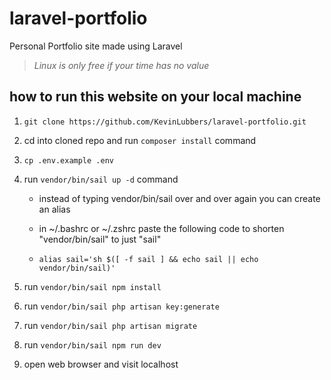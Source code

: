# laravel-portfolio
Personal Portfolio site made using Laravel
>*Linux is only free if your time has no value*
## how to run this website on your local machine
1. ```git clone https://github.com/KevinLubbers/laravel-portfolio.git```
2. cd into cloned repo and run ```composer install``` command
3. ```cp .env.example .env```
4. run ```vendor/bin/sail up -d``` command
	- instead of typing vendor/bin/sail over and over again you can create an alias
	- in ~/.bashrc or ~/.zshrc paste the following code to shorten "vendor/bin/sail" to just "sail"

	- ```alias sail='sh $([ -f sail ] && echo sail || echo vendor/bin/sail)'```

5. run ```vendor/bin/sail npm install```
6. run ```vendor/bin/sail php artisan key:generate```
7. run ```vendor/bin/sail php artisan migrate```
8. run ```vendor/bin/sail npm run dev```
9. open web browser and visit localhost
 


